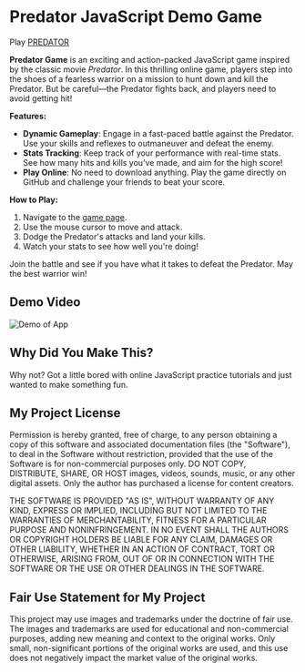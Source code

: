 # Predator JavaScript Demo Game

Play [PREDATOR](https://kathleenwest.github.io/predator-javascript-game/)

**Predator Game** is an exciting and action-packed JavaScript game inspired by the classic movie *Predator*. In this thrilling online game, players step into the shoes of a fearless warrior on a mission to hunt down and kill the Predator. But be careful—the Predator fights back, and players need to avoid getting hit!

**Features:**
- **Dynamic Gameplay**: Engage in a fast-paced battle against the Predator. Use your skills and reflexes to outmaneuver and defeat the enemy.
- **Stats Tracking**: Keep track of your performance with real-time stats. See how many hits and kills you’ve made, and aim for the high score!
- **Play Online**: No need to download anything. Play the game directly on GitHub and challenge your friends to beat your score.

**How to Play:**
1. Navigate to the [game page](https://kathleenwest.github.io/predator-javascript-game/).
2. Use the mouse cursor to move and attack.
3. Dodge the Predator's attacks and land your kills.
4. Watch your stats to see how well you're doing!

Join the battle and see if you have what it takes to defeat the Predator. May the best warrior win!

## Demo Video

![Demo of App](demo.jpg)

## Why Did You Make This?

Why not? Got a little bored with online JavaScript practice tutorials and just wanted to make something fun. 

## My Project License

Permission is hereby granted, free of charge, to any person obtaining a copy of this software and associated documentation files (the "Software"), to deal in the Software without restriction, provided that the use of the Software is for non-commercial purposes only. DO NOT COPY, DISTRIBUTE, SHARE, OR HOST images, videos, sounds, music, or any other digital assets. Only the author has purchased a license for content creators. 

THE SOFTWARE IS PROVIDED "AS IS", WITHOUT WARRANTY OF ANY KIND, EXPRESS OR IMPLIED, INCLUDING BUT NOT LIMITED TO THE WARRANTIES OF MERCHANTABILITY, FITNESS FOR A PARTICULAR PURPOSE AND NONINFRINGEMENT. IN NO EVENT SHALL THE AUTHORS OR COPYRIGHT HOLDERS BE LIABLE FOR ANY CLAIM, DAMAGES OR OTHER LIABILITY, WHETHER IN AN ACTION OF CONTRACT, TORT OR OTHERWISE, ARISING FROM, OUT OF OR IN CONNECTION WITH THE SOFTWARE OR THE USE OR OTHER DEALINGS IN THE SOFTWARE.

## Fair Use Statement for My Project

This project may use images and trademarks under the doctrine of fair use. The images and trademarks are used for educational and non-commercial purposes, adding new meaning and context to the original works. Only small, non-significant portions of the original works are used, and this use does not negatively impact the market value of the original works.

